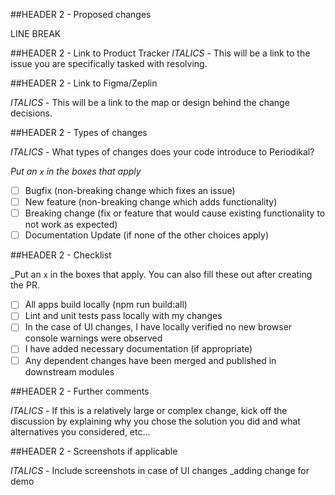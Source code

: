 ##HEADER 2 - Proposed changes


LINE BREAK

##HEADER 2 - Link to Product Tracker
*ITALICS* - This will be a link to the issue you are specifically tasked with resolving.

##HEADER 2 - Link to Figma/Zeplin

*ITALICS* - This will be a link to the map or design behind the change decisions.

##HEADER 2 - Types of changes

*ITALICS* - What types of changes does your code introduce to Periodikal?

_Put an `x` in the boxes that apply_

- [ ] Bugfix (non-breaking change which fixes an issue)
- [ ] New feature (non-breaking change which adds functionality)
- [ ] Breaking change (fix or feature that would cause existing functionality to not work as expected)
- [ ] Documentation Update (if none of the other choices apply)

##HEADER 2 - Checklist

_Put an `x` in the boxes that apply. You can also fill these out after creating the PR.

- [ ] All apps build locally (npm run build:all)
- [ ] Lint and unit tests pass locally with my changes
- [ ] In the case of UI changes, I have locally verified no new browser console warnings were observed
- [ ] I have added necessary documentation (if appropriate)
- [ ] Any dependent changes have been merged and published in downstream modules

##HEADER 2 - Further comments

*ITALICS* - If this is a relatively large or complex change, kick off the discussion by explaining why you chose the solution you did and what alternatives you considered, etc...

##HEADER 2 - Screenshots if applicable

*ITALICS* - Include screenshots in case of UI changes
_adding change for demo
